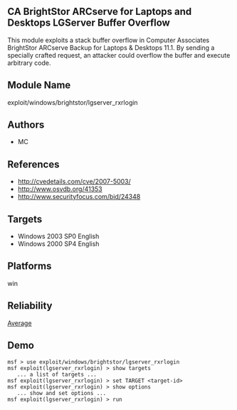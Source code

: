 ## CA BrightStor ARCserve for Laptops and Desktops LGServer Buffer Overflow

This module exploits a stack buffer overflow in Computer 
Associates BrightStor ARCserve Backup for Laptops & Desktops 
11.1. By sending a specially crafted request, an attacker 
could overflow the buffer and execute arbitrary code.


## Module Name
exploit/windows/brightstor/lgserver_rxrlogin

## Authors
* MC


## References
* http://cvedetails.com/cve/2007-5003/
* http://www.osvdb.org/41353
* http://www.securityfocus.com/bid/24348



## Targets
* Windows 2003 SP0 English
* Windows 2000 SP4 English


## Platforms
win

## Reliability
[Average](https://github.com/rapid7/metasploit-framework/wiki/Exploit-Ranking)

## Demo

```
msf > use exploit/windows/brightstor/lgserver_rxrlogin
msf exploit(lgserver_rxrlogin) > show targets
   ... a list of targets ...
msf exploit(lgserver_rxrlogin) > set TARGET <target-id>
msf exploit(lgserver_rxrlogin) > show options
   ... show and set options ...
msf exploit(lgserver_rxrlogin) > run
```
    
    